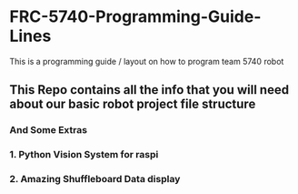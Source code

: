 # FRC-5740-Programming-Guide-Lines 
This is a programming guide / layout on how to program team 5740 robot 
## This Repo contains all the info that you will need about our basic robot project file structure 

### **And Some Extras**

### 1.  Python Vision System for raspi
### 2. Amazing  Shuffleboard Data display
